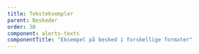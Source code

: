 ```yaml
---
title: Teksteksempler 
parent: Beskeder
order: 30
component: alerts-texts
componentTitle: "Eksempel på besked i forskellige formater"
---
```

